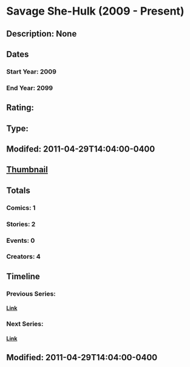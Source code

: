 # Savage She-Hulk (2009 - Present)
## Description: None
## Dates
### Start Year: 2009
### End Year: 2099
## Rating: 
## Type: 
## Modifed: 2011-04-29T14:04:00-0400
## [Thumbnail](http://i.annihil.us/u/prod/marvel/i/mg/6/70/4bb4675474ec1.jpg)
## Totals
### Comics: 1
### Stories: 2
### Events: 0
### Creators: 4
## Timeline
### Previous Series: 
#### [Link]()
### Next Series: 
#### [Link]()
## Modified: 2011-04-29T14:04:00-0400